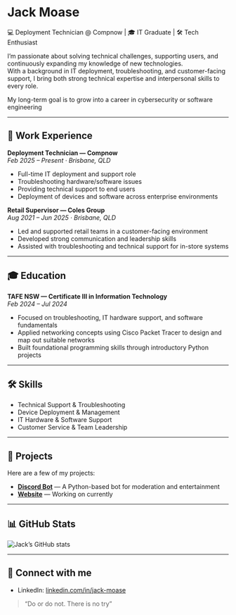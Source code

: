 # Jack Moase  

💻 Deployment Technician @ Compnow | 🎓 IT Graduate | 🛠 Tech Enthusiast  

I’m passionate about solving technical challenges, supporting users, and continuously expanding my knowledge of new technologies.  
With a background in IT deployment, troubleshooting, and customer-facing support, I bring both strong technical expertise and interpersonal skills to every role.  

My long-term goal is to grow into a career in cybersecurity or software engineering

---

## 💼 Work Experience  

**Deployment Technician — Compnow**  
_Feb 2025 – Present · Brisbane, QLD_  
- Full-time IT deployment and support role  
- Troubleshooting hardware/software issues  
- Providing technical support to end users  
- Deployment of devices and software across enterprise environments  

**Retail Supervisor — Coles Group**  
_Aug 2021 – Jun 2025 · Brisbane, QLD_  
- Led and supported retail teams in a customer-facing environment  
- Developed strong communication and leadership skills  
- Assisted with troubleshooting and technical support for in-store systems  

---

## 🎓 Education  

**TAFE NSW — Certificate III in Information Technology**  
_Feb 2024 – Jul 2024_  
- Focused on troubleshooting, IT hardware support, and software fundamentals
- Applied networking concepts using Cisco Packet Tracer to design and map out suitable networks
- Built foundational programming skills through introductory Python projects

---

## 🛠 Skills  

- Technical Support & Troubleshooting  
- Device Deployment & Management  
- IT Hardware & Software Support  
- Customer Service & Team Leadership  

---

## 📂 Projects  

Here are a few of my projects:  

- **[Discord Bot](https://github.com/Jack-Moase/Discord-Bot---Friend-Server)** — A Python-based bot for moderation and entertainment  
- **[Website](#)** — Working on currently  
 
---

## 📊 GitHub Stats  

![Jack’s GitHub stats](https://github-readme-stats.vercel.app/api?username=Jack-Moase&show_icons=true&theme=dark)  

---

## 🤝 Connect with me

- LinkedIn: [linkedin.com/in/jack-moase](https://www.linkedin.com/in/jack-moase)  


> “Do or do not. There is no try”
